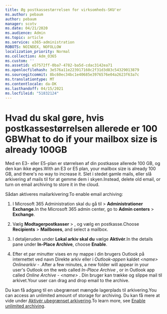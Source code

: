 ```yaml
---
title: Øg postkassestørrelsen for virksomheds-SKU'er
ms.author: pebaum
author: pebaum
manager: scotv
ms.date: 04/21/2020
ms.audience: Admin
ms.topic: article
ms.service: o365-administration
ROBOTS: NOINDEX, NOFOLLOW
localization_priority: Normal
ms.collection: Adm_O365
ms.custom: ''
ms.assetid: e57572ff-0ba7-4782-ba5d-cdac3142ea71
ms.openlocfilehash: 3e576a11e223917160c2f31d3d83c54329013879
ms.sourcegitcommit: 8bc60ec34bc1e40685e3976576e04a2623f63a7c
ms.translationtype: MT
ms.contentlocale: da-DK
ms.lasthandoff: 04/15/2021
ms.locfileid: "51832124"
---
```

# <a name="what-to-do-if-your-mailbox-size-is-already-100gb"></a><span data-ttu-id="0b0d9-102">Hvad du skal gøre, hvis postkassestørrelsen allerede er 100 GB</span><span class="sxs-lookup"><span data-stu-id="0b0d9-102">What to do if your mailbox size is already 100GB</span></span>

<span data-ttu-id="0b0d9-103">Med en E3- eller E5-plan er størrelsen af din postkasse allerede 100 GB, og den kan ikke øges.</span><span class="sxs-lookup"><span data-stu-id="0b0d9-103">With an E3 or E5 plan, your mailbox size is already 100 GB, and there's no way to increase it.</span></span> <span data-ttu-id="0b0d9-104">Slet i stedet gamle mails, eller slå arkivering af mails til for at gemme dem i skyen.</span><span class="sxs-lookup"><span data-stu-id="0b0d9-104">Instead, delete old email, or turn on email archiving to store it in the cloud.</span></span> 
  
<span data-ttu-id="0b0d9-105">Sådan aktiveres mailarkivering:</span><span class="sxs-lookup"><span data-stu-id="0b0d9-105">To enable email archiving:</span></span>
  
1. <span data-ttu-id="0b0d9-106">I Microsoft 365 Administration skal  du gå til \> **Administrationer Exchange.**</span><span class="sxs-lookup"><span data-stu-id="0b0d9-106">In the Microsoft 365 admin center, go to **Admin centers** \> **Exchange**.</span></span> 
    
2. <span data-ttu-id="0b0d9-107">Vælg **Modtagerpostkasser** \> , og vælg en postkasse.</span><span class="sxs-lookup"><span data-stu-id="0b0d9-107">Choose **Recipients** \> **Mailboxes**, and select a mailbox.</span></span> 
    
3. <span data-ttu-id="0b0d9-108">I detaljeruden under **Lokal arkiv skal du** vælge **Aktivér**.</span><span class="sxs-lookup"><span data-stu-id="0b0d9-108">In the details pane under **In-Place Archive**, choose **Enable**.</span></span> 
    
4. <span data-ttu-id="0b0d9-109">Efter et par minutter vises en ny mappe i din brugers Outlook på internettet ved navn Direkte arkiv eller i *Outlook-appen* kaldet *\<name\> Onlinearkiv -* .</span><span class="sxs-lookup"><span data-stu-id="0b0d9-109">After a few minutes, a new folder will appear in your user's Outlook on the web called  *In-Place Archive*  , or in Outlook app called  *Online Archive - \<name\>*  .</span></span> <span data-ttu-id="0b0d9-110">Din bruger kan trække og slippe mail til arkivet.</span><span class="sxs-lookup"><span data-stu-id="0b0d9-110">Your user can drag and drop email to the archive.</span></span> 
    
<span data-ttu-id="0b0d9-111">Du kan få adgang til en ubegrænset mængde lagerplads til arkivering.</span><span class="sxs-lookup"><span data-stu-id="0b0d9-111">You can access an unlimited amount of storage for archiving.</span></span> <span data-ttu-id="0b0d9-112">Du kan få mere at vide under [Aktivér ubegrænset arkivering](https://docs.microsoft.com/microsoft-365/compliance/enable-unlimited-archiving).</span><span class="sxs-lookup"><span data-stu-id="0b0d9-112">To learn more, see [Enable unlimited archiving](https://docs.microsoft.com/microsoft-365/compliance/enable-unlimited-archiving).</span></span>
  

